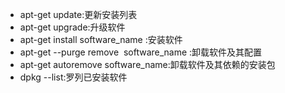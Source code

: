 - apt-get update:更新安装列表
- apt-get upgrade:升级软件
- apt-get install software_name :安装软件
- apt-get --purge remove  software_name :卸载软件及其配置
- apt-get autoremove software_name:卸载软件及其依赖的安装包
- dpkg --list:罗列已安装软件
